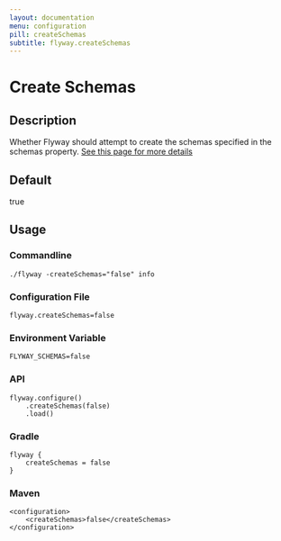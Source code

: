 ```yaml
---
layout: documentation
menu: configuration
pill: createSchemas
subtitle: flyway.createSchemas
---
```


# Create Schemas

## Description
Whether Flyway should attempt to create the schemas specified in the schemas property. [See this page for more details](/documentation/migrations#the-createschemas-option-and-the-schema-history-table)

## Default
true

## Usage

### Commandline
```
./flyway -createSchemas="false" info
```

### Configuration File
```
flyway.createSchemas=false
```

### Environment Variable
```
FLYWAY_SCHEMAS=false
```

### API
```
flyway.configure()
    .createSchemas(false)
    .load()
```

### Gradle
```
flyway {
    createSchemas = false
}
```

### Maven
```
<configuration>
    <createSchemas>false</createSchemas>
</configuration>
```